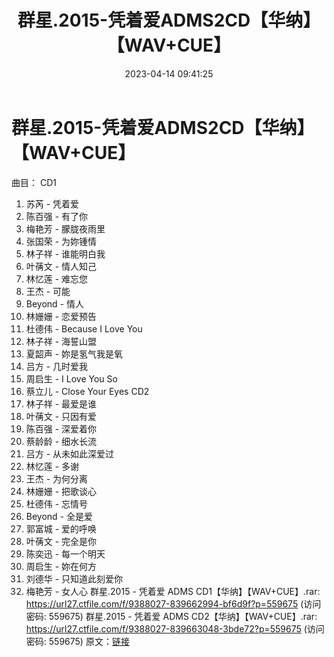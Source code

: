 ﻿---
title: 群星.2015-凭着爱ADMS2CD【华纳】【WAV+CUE】
date: 2023-04-14 09:41:25
categories: WAV车载音乐、镜像
tags: 华语中文
---
# 群星.2015-凭着爱ADMS2CD【华纳】【WAV+CUE】

曲目：
CD1
01. 苏芮 - 凭着爱
02. 陈百强 - 有了你
03. 梅艳芳 - 朦胧夜雨里
04. 张国荣 - 为妳锺情
05. 林子祥 - 谁能明白我
06. 叶蒨文 - 情人知己
07. 林忆莲 - 难忘您
08. 王杰 - 可能
09. Beyond - 情人
10. 林姗姗 - 恋爱预告
11. 杜德伟 - Because I Love You
12. 林子祥 - 海誓山盟
13. 夏韶声 - 妳是氢气我是氧
14. 吕方 - 几时爱我
15. 周启生 - I Love You So
16. 蔡立儿 - Close Your Eyes
CD2
01. 林子祥 - 最爱是谁
02. 叶蒨文 - 只因有爱
03. 陈百强 - 深爱着你
04. 蔡龄龄 - 细水长流
05. 吕方 - 从未如此深爱过
06. 林忆莲 - 多谢
07. 王杰 - 为何分离
08. 林姗姗 - 把歌谈心
09. 杜德伟 - 忘情号
10. Beyond - 全是爱
11. 郭富城 - 爱的呼唤
12. 叶蒨文 - 完全是你
13. 陈奕迅 - 每一个明天
14. 周启生 - 妳在何方
15. 刘德华 - 只知道此刻爱你
16. 梅艳芳 - 女人心
群星.2015 - 凭着爱 ADMS CD1【华纳】【WAV+CUE】.rar: https://url27.ctfile.com/f/9388027-839662994-bf6d9f?p=559675
(访问密码: 559675)
群星.2015 - 凭着爱 ADMS CD2【华纳】【WAV+CUE】.rar: https://url27.ctfile.com/f/9388027-839663048-3bde72?p=559675
(访问密码: 559675)
原文：[链接](https://blog.sina.com.cn/s/blog_1647c7e76010311g3.html)